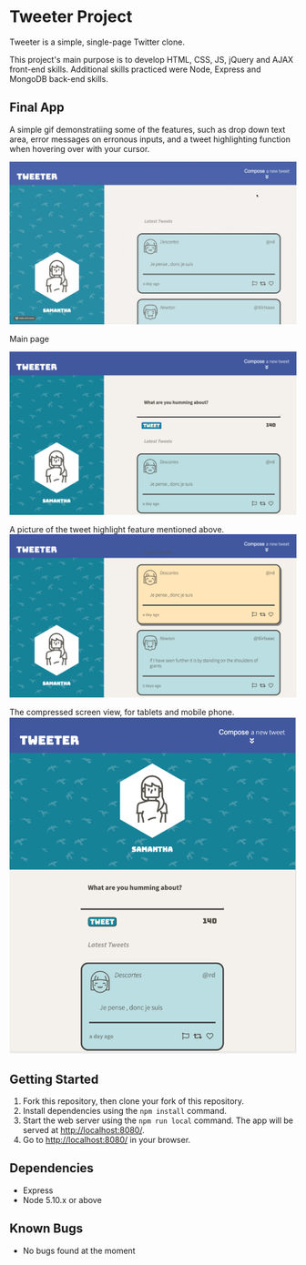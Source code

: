 # Tweeter Project

Tweeter is a simple, single-page Twitter clone.

This project's main purpose is to develop HTML, CSS, JS, jQuery and AJAX front-end skills. Additional skills practiced were Node, Express and MongoDB back-end skills.

## Final App

A simple gif demonstratiing some of the features, such as drop down text area, error messages on erronous inputs, and a tweet highlighting function when hovering over with your cursor.

![Gif demonstratiing some of the features](https://github.com/Matduro/tweeter/blob/master/demo/tweeterAppGif.gif)

Main page

![main page](https://github.com/Matduro/tweeter/blob/master/demo/Screen%20Shot%202021-03-25%20at%207.55.29%20PM.png)

A picture of the tweet highlight feature mentioned above.
![tweet highlight on over](https://github.com/Matduro/tweeter/blob/master/demo/Screen%20Shot%202021-03-25%20at%207.56.11%20PM.png)

The compressed screen view, for tablets and mobile phone.
![compressed view](https://github.com/Matduro/tweeter/blob/master/demo/Screen%20Shot%202021-03-25%20at%207.57.02%20PM.png)

## Getting Started

1. Fork this repository, then clone your fork of this repository.
2. Install dependencies using the `npm install` command.
3. Start the web server using the `npm run local` command. The app will be served at <http://localhost:8080/>.
4. Go to <http://localhost:8080/> in your browser.

## Dependencies

- Express
- Node 5.10.x or above


## Known Bugs

- No bugs found at the moment 

